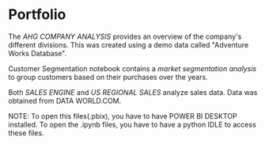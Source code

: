 # Portfolio
 
The *AHG COMPANY ANALYSIS* provides an overview of the company's different divisions. This was created using a demo data called "Adventure Works Database".

Customer Segmentation notebook contains a *market segmentation analysis* to group customers based on their purchases over the years.

Both *SALES ENGINE* and *US REGIONAL SALES* analyze sales data. Data was obtained from DATA WORLD.COM.

NOTE: To open this files(.pbix), you have to have POWER BI DESKTOP installed.
To open the .ipynb files, you have to have a python IDLE to access these files.
